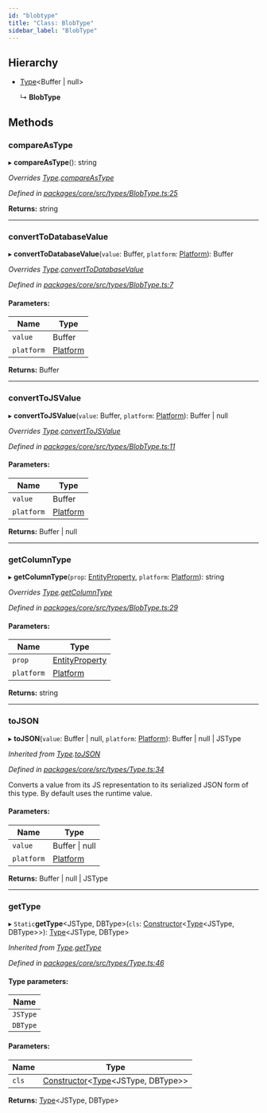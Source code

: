 ```yaml
---
id: "blobtype"
title: "Class: BlobType"
sidebar_label: "BlobType"
---
```


## Hierarchy

* [Type](type.md)&#60;Buffer \| null>

  ↳ **BlobType**

## Methods

### compareAsType

▸ **compareAsType**(): string

*Overrides [Type](type.md).[compareAsType](type.md#compareastype)*

*Defined in [packages/core/src/types/BlobType.ts:25](https://github.com/mikro-orm/mikro-orm/blob/18b580bb42/packages/core/src/types/BlobType.ts#L25)*

**Returns:** string

___

### convertToDatabaseValue

▸ **convertToDatabaseValue**(`value`: Buffer, `platform`: [Platform](platform.md)): Buffer

*Overrides [Type](type.md).[convertToDatabaseValue](type.md#converttodatabasevalue)*

*Defined in [packages/core/src/types/BlobType.ts:7](https://github.com/mikro-orm/mikro-orm/blob/18b580bb42/packages/core/src/types/BlobType.ts#L7)*

#### Parameters:

Name | Type |
------ | ------ |
`value` | Buffer |
`platform` | [Platform](platform.md) |

**Returns:** Buffer

___

### convertToJSValue

▸ **convertToJSValue**(`value`: Buffer, `platform`: [Platform](platform.md)): Buffer \| null

*Overrides [Type](type.md).[convertToJSValue](type.md#converttojsvalue)*

*Defined in [packages/core/src/types/BlobType.ts:11](https://github.com/mikro-orm/mikro-orm/blob/18b580bb42/packages/core/src/types/BlobType.ts#L11)*

#### Parameters:

Name | Type |
------ | ------ |
`value` | Buffer |
`platform` | [Platform](platform.md) |

**Returns:** Buffer \| null

___

### getColumnType

▸ **getColumnType**(`prop`: [EntityProperty](../interfaces/entityproperty.md), `platform`: [Platform](platform.md)): string

*Overrides [Type](type.md).[getColumnType](type.md#getcolumntype)*

*Defined in [packages/core/src/types/BlobType.ts:29](https://github.com/mikro-orm/mikro-orm/blob/18b580bb42/packages/core/src/types/BlobType.ts#L29)*

#### Parameters:

Name | Type |
------ | ------ |
`prop` | [EntityProperty](../interfaces/entityproperty.md) |
`platform` | [Platform](platform.md) |

**Returns:** string

___

### toJSON

▸ **toJSON**(`value`: Buffer \| null, `platform`: [Platform](platform.md)): Buffer \| null \| JSType

*Inherited from [Type](type.md).[toJSON](type.md#tojson)*

*Defined in [packages/core/src/types/Type.ts:34](https://github.com/mikro-orm/mikro-orm/blob/18b580bb42/packages/core/src/types/Type.ts#L34)*

Converts a value from its JS representation to its serialized JSON form of this type.
By default uses the runtime value.

#### Parameters:

Name | Type |
------ | ------ |
`value` | Buffer \| null |
`platform` | [Platform](platform.md) |

**Returns:** Buffer \| null \| JSType

___

### getType

▸ `Static`**getType**&#60;JSType, DBType>(`cls`: [Constructor](../index.md#constructor)&#60;[Type](type.md)&#60;JSType, DBType>>): [Type](type.md)&#60;JSType, DBType>

*Inherited from [Type](type.md).[getType](type.md#gettype)*

*Defined in [packages/core/src/types/Type.ts:46](https://github.com/mikro-orm/mikro-orm/blob/18b580bb42/packages/core/src/types/Type.ts#L46)*

#### Type parameters:

Name |
------ |
`JSType` |
`DBType` |

#### Parameters:

Name | Type |
------ | ------ |
`cls` | [Constructor](../index.md#constructor)&#60;[Type](type.md)&#60;JSType, DBType>> |

**Returns:** [Type](type.md)&#60;JSType, DBType>
